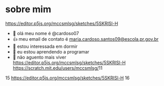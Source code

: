 # sobre mim

https://editor.p5js.org/mccsmlsg/sketches/5SKRlSl-H
- 👋 olá meu nome é @cardoso07
- 👍 meu email de contato é maria.cardoso.santos09@escola.pr.gov.br
- 👀 estou interessada em dormir 
- 🌱 eu estou aprendendo a programar 
- 💞️ não aguento mais viver
https://editor.p5js.org/mccsmlsg/sketches/5SKRlSl-H
https://scratch.mit.edu/users/mccsmlsg/​
11
<!---
12
cardoso07/cardoso07 is a ✨ special ✨ repository because its `README.md` (this file) appears on your GitHub profile.
13
You can click the Preview link to take a look at your changes.
14
--->
15
https://editor.p5js.org/mccsmlsg/sketches/5SKRlSl-H
16

